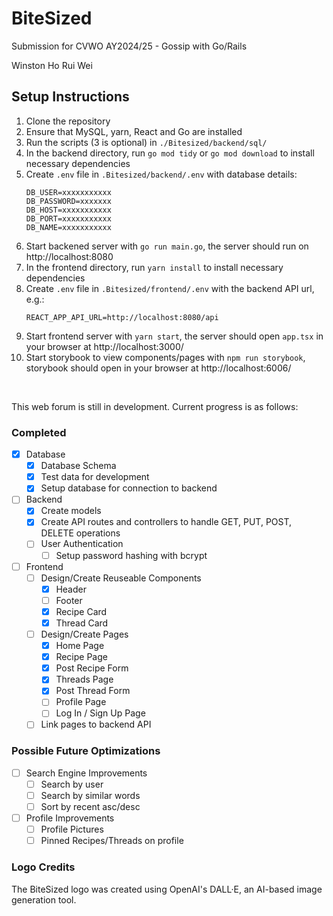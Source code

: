 # BiteSized
Submission for CVWO AY2024/25 - Gossip with Go/Rails

Winston Ho Rui Wei

## Setup Instructions

1. Clone the repository
2. Ensure that MySQL, yarn, React and Go are installed
3. Run the scripts (3 is optional) in `./Bitesized/backend/sql/`
4. In the backend directory, run `go mod tidy` or `go mod download` to install necessary dependencies
5. Create `.env` file in `.Bitesized/backend/.env` with database details:
    ```
    DB_USER=xxxxxxxxxxx
    DB_PASSWORD=xxxxxxx
    DB_HOST=xxxxxxxxxxx
    DB_PORT=xxxxxxxxxxx
    DB_NAME=xxxxxxxxxxx 
    ```
6. Start backened server with `go run main.go`, the server should run on http://localhost:8080
7. In the frontend directory, run `yarn install` to install necessary dependencies
8. Create `.env` file in `.Bitesized/frontend/.env` with the backend API url, e.g.:
   ```
   REACT_APP_API_URL=http://localhost:8080/api
   ```
9.  Start frontend server with `yarn start`, the server should open `app.tsx` in your browser at http://localhost:3000/
10. Start storybook to view components/pages with `npm run storybook`, storybook should open in your browser at http://localhost:6006/

<br>

This web forum is still in development. Current progress is as follows:

### Completed

- [x] Database
  - [x] Database Schema
  - [x] Test data for development
  - [x] Setup database for connection to backend

- [ ] Backend
  - [x] Create models
  - [x] Create API routes and controllers to handle GET, PUT, POST, DELETE operations
  - [ ] User Authentication
    - [ ] Setup password hashing with bcrypt

- [ ] Frontend
  - [ ] Design/Create Reuseable Components
    - [x] Header
    - [ ] Footer
    - [x] Recipe Card
    - [x] Thread Card
  - [ ] Design/Create Pages
    - [x] Home Page
    - [x] Recipe Page
    - [x] Post Recipe Form
    - [x] Threads Page
    - [x] Post Thread Form
    - [ ] Profile Page
    - [ ] Log In / Sign Up Page
  - [ ] Link pages to backend API

### Possible Future Optimizations
- [ ] Search Engine Improvements
  - [ ] Search by user
  - [ ] Search by similar words
  - [ ] Sort by recent asc/desc
- [ ] Profile Improvements
  - [ ] Profile Pictures
  - [ ] Pinned Recipes/Threads on profile

### Logo Credits
The BiteSized logo was created using OpenAI's DALL·E, an AI-based image generation tool.
